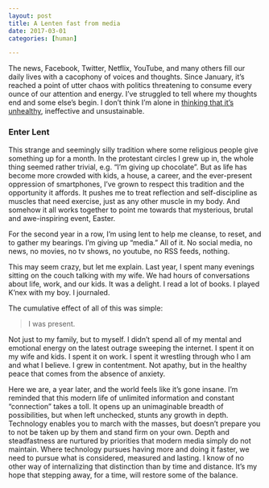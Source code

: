 ```yaml
---
layout: post
title: A Lenten fast from media
date: 2017-03-01
categories: [human]

---
```

The news, Facebook, Twitter, Netflix, YouTube, and many others fill our daily lives with a cacophony of voices and thoughts. Since January, it’s reached a point of utter chaos with politics threatening to consume every ounce of our attention and energy. I’ve struggled to tell where my thoughts end and some else’s begin. I don’t think I’m alone in [thinking that it’s unhealthy](http://www.apa.org/news/press/releases/stress/2017/technology-social-media.PDF), ineffective and unsustainable.

### Enter Lent

This strange and seemingly silly tradition where some religious people give something up for a month. In the protestant circles I grew up in, the whole thing seemed rather trivial, e.g. “I’m giving up chocolate”. But as life has become more crowded with kids, a house, a career, and the ever-present oppression of smartphones, I’ve grown to respect this tradition and the opportunity it affords. It pushes me to treat reflection and self-discipline as muscles that need exercise, just as any other muscle in my body. And somehow it all works together to point me towards that mysterious, brutal and awe-inspiring event, Easter.

For the second year in a row, I’m using lent to help me cleanse, to reset, and to gather my bearings. I’m giving up “media.” All of it. No social media, no news, no movies, no tv shows, no youtube, no RSS feeds, nothing.

This may seem crazy, but let me explain. Last year, I spent many evenings sitting on the couch talking with my wife. We had hours of conversations about life, work, and our kids. It was a delight. I read a lot of books. I played K’nex with my boy. I journaled.

The cumulative effect of all of this was simple:

> I was present.

Not just to my family, but to myself. I didn’t spend all of my mental and emotional energy on the latest outrage sweeping the internet. I spent it on my wife and kids. I spent it on work. I spent it wrestling through who I am and what I believe. I grew in contentment. Not apathy, but in the healthy peace that comes from the absence of anxiety.

Here we are, a year later, and the world feels like it’s gone insane. I’m reminded that this modern life of unlimited information and constant “connection” takes a toll. It opens up an unimaginable breadth of possibilities, but when left unchecked, stunts any growth in depth. Technology enables you to march with the masses, but doesn’t prepare you to not be taken up by them and stand firm on your own. Depth and steadfastness are nurtured by priorities that modern media simply do not maintain. Where technology pursues having more and doing it faster, we need to pursue what is considered, measured and lasting. I know of no other way of internalizing that distinction than by time and distance. It’s my hope that stepping away, for a time, will restore some of the balance.
